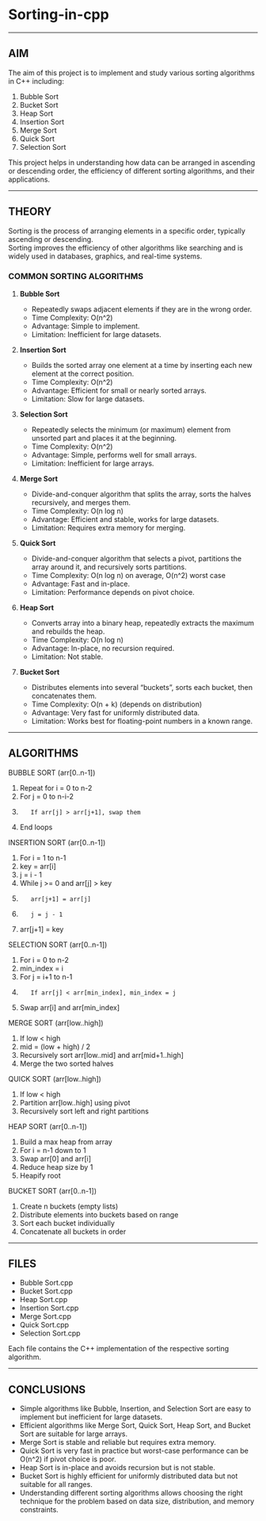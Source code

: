 # Sorting-in-cpp

--------------------------------------------------
AIM
--------------------------------------------------
The aim of this project is to implement and study various sorting algorithms in C++ including:
1. Bubble Sort
2. Bucket Sort
3. Heap Sort
4. Insertion Sort
5. Merge Sort
6. Quick Sort
7. Selection Sort

This project helps in understanding how data can be arranged in ascending or descending order, the efficiency of different sorting algorithms, and their applications.


--------------------------------------------------
THEORY
--------------------------------------------------
Sorting is the process of arranging elements in a specific order, typically ascending or descending.  
Sorting improves the efficiency of other algorithms like searching and is widely used in databases, graphics, and real-time systems.

### COMMON SORTING ALGORITHMS

1. **Bubble Sort**
   - Repeatedly swaps adjacent elements if they are in the wrong order.
   - Time Complexity: O(n^2)
   - Advantage: Simple to implement.
   - Limitation: Inefficient for large datasets.

2. **Insertion Sort**
   - Builds the sorted array one element at a time by inserting each new element at the correct position.
   - Time Complexity: O(n^2)
   - Advantage: Efficient for small or nearly sorted arrays.
   - Limitation: Slow for large datasets.

3. **Selection Sort**
   - Repeatedly selects the minimum (or maximum) element from unsorted part and places it at the beginning.
   - Time Complexity: O(n^2)
   - Advantage: Simple, performs well for small arrays.
   - Limitation: Inefficient for large arrays.

4. **Merge Sort**
   - Divide-and-conquer algorithm that splits the array, sorts the halves recursively, and merges them.
   - Time Complexity: O(n log n)
   - Advantage: Efficient and stable, works for large datasets.
   - Limitation: Requires extra memory for merging.

5. **Quick Sort**
   - Divide-and-conquer algorithm that selects a pivot, partitions the array around it, and recursively sorts partitions.
   - Time Complexity: O(n log n) on average, O(n^2) worst case
   - Advantage: Fast and in-place.
   - Limitation: Performance depends on pivot choice.

6. **Heap Sort**
   - Converts array into a binary heap, repeatedly extracts the maximum and rebuilds the heap.
   - Time Complexity: O(n log n)
   - Advantage: In-place, no recursion required.
   - Limitation: Not stable.

7. **Bucket Sort**
   - Distributes elements into several “buckets”, sorts each bucket, then concatenates them.
   - Time Complexity: O(n + k) (depends on distribution)
   - Advantage: Very fast for uniformly distributed data.
   - Limitation: Works best for floating-point numbers in a known range.


--------------------------------------------------
ALGORITHMS
--------------------------------------------------
BUBBLE SORT (arr[0..n-1])
1. Repeat for i = 0 to n-2
2.    For j = 0 to n-i-2
3.        If arr[j] > arr[j+1], swap them
4. End loops

INSERTION SORT (arr[0..n-1])
1. For i = 1 to n-1
2.    key = arr[i]
3.    j = i - 1
4.    While j >= 0 and arr[j] > key
5.        arr[j+1] = arr[j]
6.        j = j - 1
7.    arr[j+1] = key

SELECTION SORT (arr[0..n-1])
1. For i = 0 to n-2
2.    min_index = i
3.    For j = i+1 to n-1
4.        If arr[j] < arr[min_index], min_index = j
5.    Swap arr[i] and arr[min_index]

MERGE SORT (arr[low..high])
1. If low < high
2.    mid = (low + high) / 2
3.    Recursively sort arr[low..mid] and arr[mid+1..high]
4.    Merge the two sorted halves

QUICK SORT (arr[low..high])
1. If low < high
2.    Partition arr[low..high] using pivot
3.    Recursively sort left and right partitions

HEAP SORT (arr[0..n-1])
1. Build a max heap from array
2. For i = n-1 down to 1
3.    Swap arr[0] and arr[i]
4.    Reduce heap size by 1
5.    Heapify root

BUCKET SORT (arr[0..n-1])
1. Create n buckets (empty lists)
2. Distribute elements into buckets based on range
3. Sort each bucket individually
4. Concatenate all buckets in order


--------------------------------------------------
FILES
--------------------------------------------------
- Bubble Sort.cpp
- Bucket Sort.cpp
- Heap Sort.cpp
- Insertion Sort.cpp
- Merge Sort.cpp
- Quick Sort.cpp
- Selection Sort.cpp

Each file contains the C++ implementation of the respective sorting algorithm.


--------------------------------------------------
CONCLUSIONS
--------------------------------------------------
- Simple algorithms like Bubble, Insertion, and Selection Sort are easy to implement but inefficient for large datasets.
- Efficient algorithms like Merge Sort, Quick Sort, Heap Sort, and Bucket Sort are suitable for large arrays.
- Merge Sort is stable and reliable but requires extra memory.
- Quick Sort is very fast in practice but worst-case performance can be O(n^2) if pivot choice is poor.
- Heap Sort is in-place and avoids recursion but is not stable.
- Bucket Sort is highly efficient for uniformly distributed data but not suitable for all ranges.
- Understanding different sorting algorithms allows choosing the right technique for the problem based on data size, distribution, and memory constraints.
